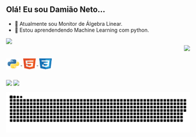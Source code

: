 
## Olá! Eu sou Damião Neto...

- 🔭 Atualmente sou Monitor de Álgebra Linear.
- 🌱 Estou aprendendendo Machine Learning com python.


<div align="left">
  <a href="https://github.com/Damiao-NT">
  <img height="160em" src="https://github-readme-stats.vercel.app/api?username=Damiao-NT&show_icons=true&theme=dark&include_all_commits=true&count_private=true"/>
</div>
  
  
  
<div align="right">
  <a href="https://github.com/Damiao-NT">
   <img height="160em" src="https://github-readme-stats.vercel.app/api/top-langs/?username=Damiao-NT&layout=compact&langs_count=7&theme=dark"/>
</div>
  

  
  
<div style="display: inline_block"><br>
   
  <img align="center" alt="Damião Neto - Python" height="30" width="40" src="https://raw.githubusercontent.com/devicons/devicon/master/icons/python/python-original.svg">
  <img align="center" alt="Damião Neto - HTML" height="30" width="40" src="https://raw.githubusercontent.com/devicons/devicon/master/icons/html5/html5-original.svg">
  <img align="center" alt="Damião Neto - CSS" height="30" width="40" src="https://raw.githubusercontent.com/devicons/devicon/master/icons/css3/css3-original.svg">

</div>
  
   ##
 
<div> 

  <a href="https://instagram.com/damiaont" target="_blank"><img src="https://img.shields.io/badge/-Instagram-%23E4405F?style=for-the-badge&logo=instagram&logoColor=white" target="_blank"></a>
  <a href = "mailto:damiaoneto10@gmail.com"><img src="https://img.shields.io/badge/-Gmail-%23333?style=for-the-badge&logo=gmail&logoColor=white" target="_blank"></a>
 
   ![Snake animation](https://github.com/Damiao-NT/Damiao-NT/blob/output/github-contribution-grid-snake.svg)
  
  </div>

 
